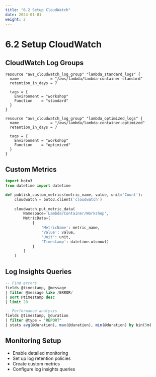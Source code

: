 ```yaml
---
title: "6.2 Setup CloudWatch"
date: 2024-01-01
weight: 2
---
```


# 6.2 Setup CloudWatch

## CloudWatch Log Groups

```hcl
resource "aws_cloudwatch_log_group" "lambda_standard_logs" {
  name              = "/aws/lambda/lambda-container-standard"
  retention_in_days = 7
  
  tags = {
    Environment = "workshop"
    Function    = "standard"
  }
}

resource "aws_cloudwatch_log_group" "lambda_optimized_logs" {
  name              = "/aws/lambda/lambda-container-optimized"
  retention_in_days = 7
  
  tags = {
    Environment = "workshop"
    Function    = "optimized"
  }
}
```

## Custom Metrics

```python
import boto3
from datetime import datetime

def publish_custom_metrics(metric_name, value, unit='Count'):
    cloudwatch = boto3.client('cloudwatch')
    
    cloudwatch.put_metric_data(
        Namespace='Lambda/Container/Workshop',
        MetricData=[
            {
                'MetricName': metric_name,
                'Value': value,
                'Unit': unit,
                'Timestamp': datetime.utcnow()
            }
        ]
    )
```

## Log Insights Queries

```sql
-- Find errors
fields @timestamp, @message
| filter @message like /ERROR/
| sort @timestamp desc
| limit 20

-- Performance analysis
fields @timestamp, @duration
| filter @type = "REPORT"
| stats avg(@duration), max(@duration), min(@duration) by bin(5m)
```

## Monitoring Setup

- Enable detailed monitoring
- Set up log retention policies
- Create custom metrics
- Configure log insights queries